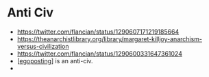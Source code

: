 # Anti Civ
- https://twitter.com/flancian/status/1290607171219185664
- https://theanarchistlibrary.org/library/margaret-killjoy-anarchism-versus-civilization
- https://twitter.com/flancian/status/1290600331647361024
- [[egoposting]] is an anti-civ.
- 

[//begin]: # "Autogenerated link references for markdown compatibility"
[egoposting]: egoposting.md "Egoposting"
[//end]: # "Autogenerated link references"